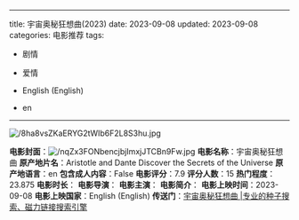 
---
title: 宇宙奥秘狂想曲(2023)
date: 2023-09-08
updated: 2023-09-08
categories: 电影推荐
tags:

- 剧情
- 爱情

- English (English)
- en
---

<img src="https://image.tmdb.org/t/p/original/8ha8vsZKaERYG2tWIb6F2L8S3hu.jpg" alt="/8ha8vsZKaERYG2tWIb6F2L8S3hu.jpg" title="/8ha8vsZKaERYG2tWIb6F2L8S3hu.jpg">

**电影封面**：<img src="https://image.tmdb.org/t/p/w200/nqZx3FONbencjbjImxjJTCBn9Fw.jpg" alt="/nqZx3FONbencjbjImxjJTCBn9Fw.jpg" title="/nqZx3FONbencjbjImxjJTCBn9Fw.jpg">
**电影名称**：宇宙奥秘狂想曲
**原产地片名**：Aristotle and Dante Discover the Secrets of the Universe
**原产地语言**：en
**包含成人内容**：False
**电影评分**：7.9
**评分人数**：15
**热门程度**：23.875
**电影时长**：
**电影导演**：
**电影主演**：
**电影简介**：
**电影上映时间**：2023-09-08
**电影上映国家**：English (English)
**传送门**：[宇宙奥秘狂想曲 |专业的种子搜索、磁力链接搜索引擎](https://movie.amd794.com:2083/?search=Aristotle%20and%20Dante%20Discover%20the%20Secrets%20of%20the%20Universe&ordering=&mode=match_phrase&page_size=10&page=1)

